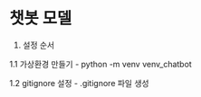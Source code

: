 # 챗봇 모델 

1. 설정 순서 

1.1 가상환경 만들기
    - python -m venv venv_chatbot

1.2  gitignore 설정
    - .gitignore 파일 생성


